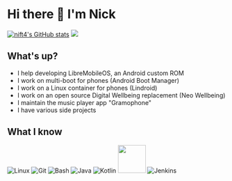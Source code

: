 # Hi there 👋 I'm Nick
[![nift4's GitHub stats](https://github-readme-stats-git-masterrstaa-rickstaa.vercel.app/api?username=nift4&show_icons=true&include_all_commits=true&theme=tokyonight)](https://github.com/nift4)
![](https://hit.yhype.me/github/profile?user_id=36458596)

## What's up?
- I help developing LibreMobileOS, an Android custom ROM
- I work on multi-boot for phones (Android Boot Manager)
- I work on a Linux container for phones (Lindroid)
- I work on an open source Digital Wellbeing replacement (Neo Wellbeing)
- I maintain the music player app "Gramophone"
- I have various side projects

## What I know
![Linux](https://www.vectorlogo.zone/logos/linux/linux-icon.svg)
![Git](https://www.vectorlogo.zone/logos/git-scm/git-scm-icon.svg)
![Bash](https://www.vectorlogo.zone/logos/gnu_bash/gnu_bash-icon.svg)
![Java](https://www.vectorlogo.zone/logos/java/java-icon.svg)
![Kotlin](https://www.vectorlogo.zone/logos/kotlinlang/kotlinlang-icon.svg)
<img src="https://upload.wikimedia.org/wikipedia/commons/1/18/C_Programming_Language.svg" width="64">
![Jenkins](https://www.vectorlogo.zone/logos/jenkins/jenkins-icon.svg)
